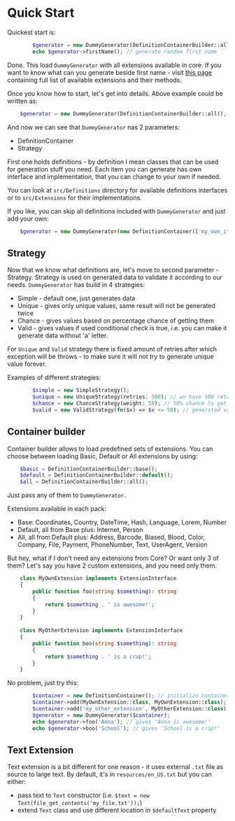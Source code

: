 # Quick Start

Quickest start is:

```php
        $generator = new DummyGenerator(DefinitionContainerBuilder::all());
        echo $generator->firstName(); // generate random first name
```

Done. This load `DummyGenerator` with all extensions available in core. If you want to know what can you generate beside first name - visit [this page](extensions.md) containing full list of available extensions and their methods.

Once you know how to start, let's get into details. Above example could be written as:

```php
    $generator = new DummyGenerator(DefinitionContainerBuilder::all(), new SimpleStrategy());
```

And now we can see that `DummyGenerator` nas 2 parameters:

* DefinitionContainer
* Strategy

First one holds definitions - by definition I mean classes that can be used for generation stuff you need. Each item you can generate has own interface and implementation, that you can change to your own if needed.

You can look at `src/Definitions` directory for available definitions interfaces or to `src/Extensions` for their implementations.

If you like, you can skip all definitions included with `DummyGenerator` and just add your own:

```php
    $generator = new DummyGenerator(new DefinitionContainer(['my_own_item' => new MyOwnItem()]));
```

## Strategy

Now that we know what definitions are, let's move to second parameter - Strategy. Strategy is used on generated data to validate it according to our needs. `DummyGenerator` has build in 4 strategies:

* Simple - default one, just generates data
* Unique - gives only unique values, same result will not be generated twice
* Chance - gives values based on percentage chance of getting them
* Valid - gives values if used conditional check is true, i.e. you can make it generate data without 'a' letter.

For `Unique` and `Valid` strategy there is fixed amount of retries after which exception will be throws - to make sure it will not try to generate unique value forever.

Examples of different strategies:

```php
        $simple = new SimpleStrategy();
        $unique = new UniqueStrategy(retries: 500); // we have 500 retries to get unique values
        $chance = new ChanceStrategy(weight: 50); // 50% chance to get value
        $valid = new ValidStrategy(fn($x) => $x <= 50); // generated value has to be lower or equal than 50 
```

## Container builder

Container builder allows to load predefined sets of extensions. You can choose between loading Basic, Default or All extensions by using:

```php
    $basic = DefinitionContainerBuilder::base();
    $default = DefinitionContainerBuilder::default();
    $all = DefinitionContainerBuilder::all();
```

Just pass any of them to `DummyGenerator`. 

Extensions available in each pack:

* Base: Coordinates, Country, DateTime, Hash, Language, Lorem, Number
* Default, all from Base plus: Internet, Person
* All, all from Default plus: Address, Barcode, Biased, Blood, Color, Company, File, Payment, PhoneNumber, Text, UserAgent, Version

But hey, what if I don't need any extensions from Core? Or want only 3 of them? Let's say you have 2 custom extensions, and you need only them.

```php
    class MyOwnExtension implements ExtensionInterface
    {
        public function foo(string $something): string
        {
            return $something . ' is awesome!';
        }
    }
    
    class MyOtherExtension implements ExtensionInterface
    {
        public function boo(string $something): string
        {
            return $something . ' is a crap!';
        }
    }
```

No problem, just try this:

```php
        $container = new DefinitionContainer(); // initialize container with no extensions
        $container->add(MyOwnExtension::class, MyOwnExtension::class); // first parameter is ID/name, second value (extension itself)
        $container->add('my_other_extension', MyOtherExtension::class); // ID can be regular string
        $generator = new DummyGenerator($container);
        echo $generator->foo('Anna'); // gives 'Anna is awesome!'
        echo $generator->boo('School'); // gives 'School is a crap!' 
```

## Text Extension

Text extension is a bit different for one reason - it uses external `.txt` file as source to large text. By default, it's in `resources/en_US.txt` but you can either:

* pass text to `Text` constructor (i.e. `$text = new Text(file_get_contents('my_file.txt'));`)
* extend `Text` class and use different location in `$defaultText` property
